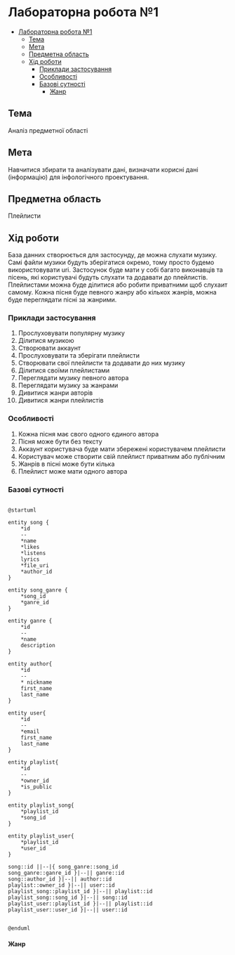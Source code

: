 # Лабораторна робота №1

- [Лабораторна робота №1](#лабораторна-робота-1)
  - [Тема](#тема)
  - [Мета](#мета)
  - [Предметна область](#предметна-область)
  - [Хід роботи](#хід-роботи)
    - [Приклади застосування](#приклади-застосування)
    - [Особливості](#особливості)
    - [Базові сутності](#базові-сутності)
      - [Жанр](#жанр)

## Тема

Аналіз предметної області

## Мета

Навчитися збирати та аналізувати дані, визначати корисні дані
(інформацію) для інфологічного проектування.

## Предметна область

Плейлисти

## Хід роботи

База данних створюється для застосунду, де можна слухати музику. Самі файли музики будуть зберігатися окремо, тому просто будемо використовувати uri. Застосунок буде мати у собі багато виконавців та пісень, які користувачі будуть слухати та додавати до плейлистів. Плейлистами можна буде ділитися або робити приватними щоб слухаит самому. Кожна пісня буде певного жанру або кількох жанрів, можна буде переглядати пісні за жанрими.

### Приклади застосування

1. Прослуховувати популярну музику
2. Ділитися музикою
3. Створювати аккаунт
4. Прослуховувати та зберігати плейлисти
5. Створювати свої плейлисти та додавати до них музику
6. Ділитися своїми плейлистами
7. Переглядати музику певного автора
8. Переглядати музику за жанрами
9. Дивитися жанри авторів
10. Дивитися жанри плейлистів

### Особливості

1. Кожна пісня має свого одного єдиного автора
2. Пісня може бути без тексту
3. Аккаунт користувача буде мати збережені користувачем плейлисти
4. Користувач може створити свій плейлист приватним або публічним
5. Жанрів в пісні може бути кілька
6. Плейлист може мати одного автора

### Базові сутності

```plantuml

@startuml

entity song {
    *id
    --
    *name
    *likes
    *listens
    lyrics
    *file_uri
    *author_id
}

entity song_ganre {
    *song_id
    *ganre_id
}

entity ganre {
    *id
    --
    *name
    description
}

entity author{
    *id
    --
    * nickname
    first_name
    last_name
}

entity user{
    *id
    --
    *email
    first_name
    last_name
}

entity playlist{
    *id
    --
    *owner_id
    *is_public
}

entity playlist_song{
    *playlist_id
    *song_id
}

entity playlist_user{
    *playlist_id
    *user_id
}

song::id ||--|{ song_ganre::song_id
song_ganre::ganre_id }|--|| ganre::id
song::author_id }|--|| author::id
playlist::owner_id }|--|| user::id
playlist_song::playlist_id }|--|| playlist::id
playlist_song::song_id }|--|| song::id
playlist_user::playlist_id }|--|| playlist::id
playlist_user::user_id }|--|| user::id


@enduml
```

#### Жанр

> 